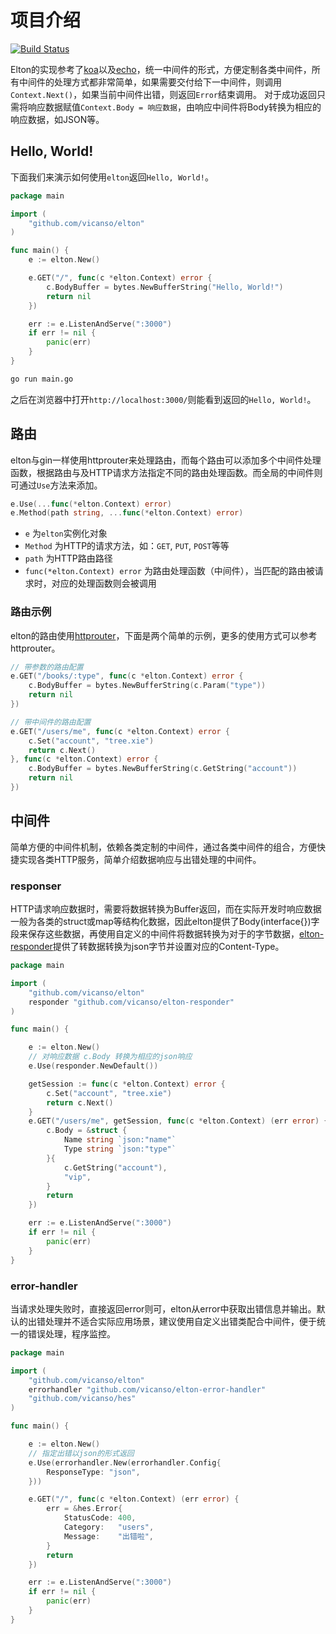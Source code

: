 # 项目介绍 

[![Build Status](https://img.shields.io/travis/vicanso/elton.svg?label=linux+build)](https://travis-ci.org/vicanso/elton)


Elton的实现参考了[koa](https://github.com/koajs/koa)以及[echo](https://github.com/labstack/echo)，统一中间件的形式，方便定制各类中间件，所有中间件的处理方式都非常简单，如果需要交付给下一中间件，则调用`Context.Next()`，如果当前中间件出错，则返回`Error`结束调用。
对于成功返回只需将响应数据赋值`Context.Body = 响应数据`，由响应中间件将Body转换为相应的响应数据，如JSON等。


## Hello, World!

下面我们来演示如何使用`elton`返回`Hello, World!`。

```go
package main

import (
	"github.com/vicanso/elton"
)

func main() {
    e := elton.New()

    e.GET("/", func(c *elton.Context) error {
        c.BodyBuffer = bytes.NewBufferString("Hello, World!")
        return nil
    })

    err := e.ListenAndServe(":3000")
    if err != nil {
        panic(err)
    }
}
```

```bash
go run main.go
```

之后在浏览器中打开`http://localhost:3000/`则能看到返回的`Hello, World!`。

## 路由

elton与gin一样使用httprouter来处理路由，而每个路由可以添加多个中间件处理函数，根据路由与及HTTP请求方法指定不同的路由处理函数。而全局的中间件则可通过`Use`方法来添加。

```go
e.Use(...func(*elton.Context) error)
e.Method(path string, ...func(*elton.Context) error)
```

- `e` 为`elton`实例化对象
- `Method` 为HTTP的请求方法，如：`GET`, `PUT`, `POST`等等
- `path` 为HTTP路由路径
- `func(*elton.Context) error` 为路由处理函数（中间件），当匹配的路由被请求时，对应的处理函数则会被调用

### 路由示例

elton的路由使用[httprouter](https://github.com/julienschmidt/httprouter)，下面是两个简单的示例，更多的使用方式可以参考httprouter。

```go
// 带参数的路由配置
e.GET("/books/:type", func(c *elton.Context) error {
    c.BodyBuffer = bytes.NewBufferString(c.Param("type"))
    return nil
})

// 带中间件的路由配置
e.GET("/users/me", func(c *elton.Context) error {
    c.Set("account", "tree.xie")
    return c.Next()
}, func(c *elton.Context) error {
    c.BodyBuffer = bytes.NewBufferString(c.GetString("account"))
    return nil
})
```

## 中间件

简单方便的中间件机制，依赖各类定制的中间件，通过各类中间件的组合，方便快捷实现各类HTTP服务，简单介绍数据响应与出错处理的中间件。

### responser

HTTP请求响应数据时，需要将数据转换为Buffer返回，而在实际开发时响应数据一般为各类的struct或map等结构化数据，因此elton提供了Body(interface{})字段来保存这些数据，再使用自定义的中间件将数据转换为对于的字节数据，[elton-responder](https://github.com/vicanso/elton-responder)提供了转数据转换为json字节并设置对应的Content-Type。

```go
package main

import (
	"github.com/vicanso/elton"
	responder "github.com/vicanso/elton-responder"
)

func main() {

	e := elton.New()
	// 对响应数据 c.Body 转换为相应的json响应
	e.Use(responder.NewDefault())

	getSession := func(c *elton.Context) error {
		c.Set("account", "tree.xie")
		return c.Next()
	}
	e.GET("/users/me", getSession, func(c *elton.Context) (err error) {
		c.Body = &struct {
			Name string `json:"name"`
			Type string `json:"type"`
		}{
			c.GetString("account"),
			"vip",
		}
		return
	})

	err := e.ListenAndServe(":3000")
	if err != nil {
		panic(err)
	}
}

```

### error-handler

当请求处理失败时，直接返回error则可，elton从error中获取出错信息并输出。默认的出错处理并不适合实际应用场景，建议使用自定义出错类配合中间件，便于统一的错误处理，程序监控。

```go
package main

import (
	"github.com/vicanso/elton"
	errorhandler "github.com/vicanso/elton-error-handler"
	"github.com/vicanso/hes"
)

func main() {

	e := elton.New()
	// 指定出错以json的形式返回
	e.Use(errorhandler.New(errorhandler.Config{
		ResponseType: "json",
	}))

	e.GET("/", func(c *elton.Context) (err error) {
		err = &hes.Error{
			StatusCode: 400,
			Category:   "users",
			Message:    "出错啦",
		}
		return
	})

	err := e.ListenAndServe(":3000")
	if err != nil {
		panic(err)
	}
}
```